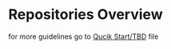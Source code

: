 # Repositories Overview

for more guidelines go to [Qucik Start/TBD](/docs/quickstart/quick_tbd) file
